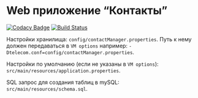 Web приложение “Контакты”
=============================
[![Codacy Badge](https://api.codacy.com/project/badge/Grade/57d9f4d87c6c4c29bcb6363b47f950cd)](https://www.codacy.com/app/pavlo-plynko/contact-manager?utm_source=github.com&amp;utm_medium=referral&amp;utm_content=shcho-isle/contact-manager&amp;utm_campaign=Badge_Grade)
[![Build Status](https://travis-ci.org/shcho-isle/contact-manager.svg?branch=master)](https://travis-ci.org/shcho-isle/contact-manager)

Настройки хранилища: `config/contactManager.properties`.
Путь к нему должен передаваться в `VM options` например: `-Dtelecom.conf=config/contactManager.properties`.

Настройки по умолчанию (если не указаны в `VM options`): `src/main/resources/application.properties`.

SQL запрос для создания таблиц в mySQL: `src/main/resources/schema.sql`.